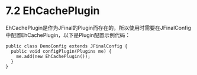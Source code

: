 # 7.2 EhCachePlugin
EhCachePlugin是作为JFinal的Plugin而存在的，所以使用时需要在JFinalConfig中配置EhCachePlugin，以下是Plugin配置示例代码：
```
public class DemoConfig extends JFinalConfig {
  public void configPlugin(Plugins me) {
    me.add(new EhCachePlugin());
  }
}
```